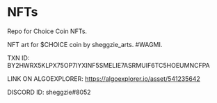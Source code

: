 # NFTs
Repo for Choice Coin NFTs.

NFT art for $CHOICE coin by sheggzie_arts. #WAGMI.

TXN ID: BY2HWRX5KLPX75OP7IYXINF5SMELIE7ASRMUIF6TC5HOEUMNCFPA

LINK ON ALGOEXPLORER: https://algoexplorer.io/asset/541235642

DISCORD ID: sheggzie#8052
